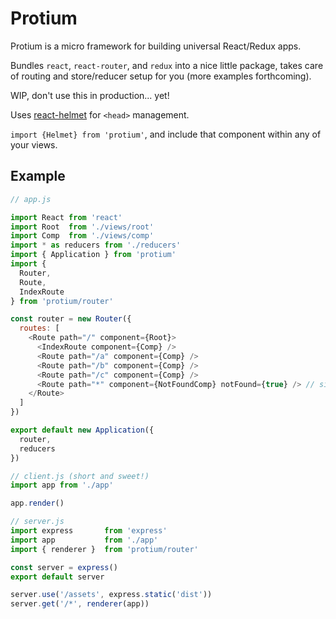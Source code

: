 # Protium

Protium is a micro framework for building universal React/Redux apps.

Bundles `react`, `react-router`, and `redux` into a nice little package, takes care of routing and store/reducer setup for you (more examples forthcoming).

WIP, don't use this in production... yet!

Uses [react-helmet](https://github.com/nfl/react-helmet) for `<head>` management.

`import {Helmet} from 'protium'`, and include that component within any of your views.

## Example

```javascript
// app.js

import React from 'react'
import Root  from './views/root'
import Comp  from './views/comp'
import * as reducers from './reducers'
import { Application } from 'protium'
import {
  Router,
  Route,
  IndexRoute
} from 'protium/router'

const router = new Router({
  routes: [
    <Route path="/" component={Root}>
      <IndexRoute component={Comp} />
      <Route path="/a" component={Comp} />
      <Route path="/b" component={Comp} />
      <Route path="/c" component={Comp} />
      <Route path="*" component={NotFoundComp} notFound={true} /> // signals 404 on server
    </Route>
  ]
})

export default new Application({
  router,
  reducers
})
```

```javascript
// client.js (short and sweet!)
import app from './app'

app.render()
```

```javascript
// server.js
import express       from 'express'
import app           from './app'
import { renderer }  from 'protium/router'

const server = express()
export default server

server.use('/assets', express.static('dist'))
server.get('/*', renderer(app))
```

